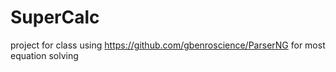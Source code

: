 # SuperCalc
project for class using https://github.com/gbenroscience/ParserNG for most equation solving
